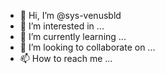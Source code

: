 - 👋 Hi, I’m @sys-venusbld
- 👀 I’m interested in ...
- 🌱 I’m currently learning ...
- 💞️ I’m looking to collaborate on ...
- 📫 How to reach me ...

<!---
sys-venusbld/sys-venusbld is a ✨ special ✨ repository because its `README.md` (this file) appears on your GitHub profile.
You can click the Preview link to take a look at your changes.
--->

